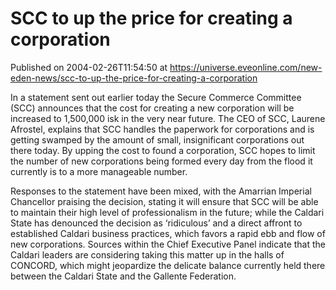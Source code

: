# SCC to up the price for creating a corporation
Published on 2004-02-26T11:54:50 at https://universe.eveonline.com/new-eden-news/scc-to-up-the-price-for-creating-a-corporation

In a statement sent out earlier today the Secure Commerce Committee (SCC) announces that the cost for creating a new corporation will be increased to 1,500,000 isk in the very near future. The CEO of SCC, Laurene Afrostel, explains that SCC handles the paperwork for corporations and is getting swamped by the amount of small, insignificant corporations out there today. By upping the cost to found a corporation, SCC hopes to limit the number of new corporations being formed every day from the flood it currently is to a more manageable number.  
  
Responses to the statement have been mixed, with the Amarrian Imperial Chancellor praising the decision, stating it will ensure that SCC will be able to maintain their high level of professionalism in the future; while the Caldari State has denounced the decision as ‘ridiculous’ and a direct affront to established Caldari business practices, which favors a rapid ebb and flow of new corporations. Sources within the Chief Executive Panel indicate that the Caldari leaders are considering taking this matter up in the halls of CONCORD, which might jeopardize the delicate balance currently held there between the Caldari State and the Gallente Federation.
